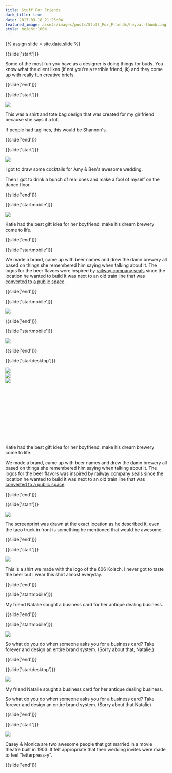 ```yaml
---
title: Stuff For Friends
dark_title: true
date: 2017-03-18 21:25:04
featured_image: assets/images/posts/Stuff_For_Friends/heypal-thumb.png
style: height:100%
---
```

{% assign slide = site.data.slide %}

{{slide['start']}}

Some of the most fun you have as a designer is doing things for buds. You know what the client likes (if not you're a terrible friend, jk) and they come up with really fun creative briefs.

{{slide['end']}}

{{slide['start']}}

<div><img src='{{ absolute_url }}/assets/images/posts/Stuff_For_Friends/heypal.png' srcset='{{ absolute_url }}/assets/images/posts/Stuff_For_Friends/heypal.png 796w, {{ absolute_url }}/assets/images/posts/Stuff_For_Friends/heypal@2x.png 1592w, {{ absolute_url }}/assets/images/posts/Stuff_For_Friends/heypal@3x.png 2388w'></div>

This was a shirt and tote bag design that was created for my girlfriend because she says it a lot.

If people had taglines, this would be Shannon's.

{{slide['end']}}

{{slide['start']}}

<div><img src='{{ absolute_url }}/assets/images/posts/Stuff_For_Friends/cocktails.png' srcset='{{ absolute_url }}/assets/images/posts/Stuff_For_Friends/cocktails.png 474w, {{ absolute_url }}/assets/images/posts/Stuff_For_Friends/cocktails@2x.png 948w, {{ absolute_url }}/assets/images/posts/Stuff_For_Friends/cocktails@3x.png 1422w'></div>

I got to draw some cocktails for Amy &amp; Ben's awesome wedding.

Then I got to drink a bunch of real ones and make a fool of myself on the dance floor.

{{slide['end']}}

{{slide['startmobile']}}

<div><img src='{{ absolute_url }}/assets/images/posts/Stuff_For_Friends/elevated-1.png' srcset='{{ absolute_url }}/assets/images/posts/Stuff_For_Friends/elevated-1.png 554w, {{ absolute_url }}/assets/images/posts/Stuff_For_Friends/elevated-1@2x.png 1108w, {{ absolute_url }}/assets/images/posts/Stuff_For_Friends/elevated-1@3x.png 1662w'></div>

Katie had the best gift idea for her boyfriend: make his dream brewery come to life.

{{slide['end']}}

{{slide['startmobile']}}

We made a brand, came up with beer names and drew the damn brewery all based on things she remembered him saying when talking about it. The logos for the beer flavors were inspired by <a href='https://www.google.com/search?q=railway+company+seals&source=lnms&tbm=isch&sa=X&ved=0ahUKEwj1qvbejOPSAhVX6GMKHYoKCosQ_AUICigD&biw=1016&bih=631#tbm=isch&q=railroad+company+logos&*'>railway company seals</a> since the location he wanted to build it was next to an old train line that was <a href='https://en.wikipedia.org/wiki/Bloomingdale_Line'>converted to a public space</a>.

{{slide['end']}}

{{slide['startmobile']}}

<div><img src='{{ absolute_url }}/assets/images/posts/Stuff_For_Friends/elevated-2.png' srcset='{{ absolute_url }}/assets/images/posts/Stuff_For_Friends/elevated-2.png 234w, {{ absolute_url }}/assets/images/posts/Stuff_For_Friends/elevated-2@2x.png 468w, {{ absolute_url }}/assets/images/posts/Stuff_For_Friends/elevated-2@3x.png 702w'></div>

{{slide['end']}}

{{slide['startmobile']}}

<div><img src='{{ absolute_url }}/assets/images/posts/Stuff_For_Friends/elevated-3.png' srcset='{{ absolute_url }}/assets/images/posts/Stuff_For_Friends/elevated-3.png 234w, {{ absolute_url }}/assets/images/posts/Stuff_For_Friends/elevated-3@2x.png 468w, {{ absolute_url }}/assets/images/posts/Stuff_For_Friends/elevated-3@3x.png 702w'></div>

{{slide['end']}}

{{slide['startdesktop']}}

<div class='row' style='height:14rem;'>

<div><img src='{{ absolute_url }}/assets/images/posts/Stuff_For_Friends/elevated-1.png' srcset='{{ absolute_url }}/assets/images/posts/Stuff_For_Friends/elevated-1.png 554w, {{ absolute_url }}/assets/images/posts/Stuff_For_Friends/elevated-1@2x.png 1108w, {{ absolute_url }}/assets/images/posts/Stuff_For_Friends/elevated-1@3x.png 1662w'></div>

<div class='column'>

<div><img src='{{ absolute_url }}/assets/images/posts/Stuff_For_Friends/elevated-2.png' srcset='{{ absolute_url }}/assets/images/posts/Stuff_For_Friends/elevated-2.png 234w, {{ absolute_url }}/assets/images/posts/Stuff_For_Friends/elevated-2@2x.png 468w, {{ absolute_url }}/assets/images/posts/Stuff_For_Friends/elevated-2@3x.png 702w'></div>

<div><img src='{{ absolute_url }}/assets/images/posts/Stuff_For_Friends/elevated-3.png' srcset='{{ absolute_url }}/assets/images/posts/Stuff_For_Friends/elevated-3.png 234w, {{ absolute_url }}/assets/images/posts/Stuff_For_Friends/elevated-3@2x.png 468w, {{ absolute_url }}/assets/images/posts/Stuff_For_Friends/elevated-3@3x.png 702w'></div>

</div>

</div>

Katie had the best gift idea for her boyfriend: make his dream brewery come to life.

We made a brand, came up with beer names and drew the damn brewery all based on things she remembered him saying when talking about it. The logos for the beer flavors was inspired by <a href='https://www.google.com/search?q=railway+company+seals&source=lnms&tbm=isch&sa=X&ved=0ahUKEwj1qvbejOPSAhVX6GMKHYoKCosQ_AUICigD&biw=1016&bih=631#tbm=isch&q=railroad+company+logos&*'>railway company seals</a> since the location he wanted to build it was next to an old train line that was <a href='https://en.wikipedia.org/wiki/Bloomingdale_Line'>converted to a public space</a>.

{{slide['end']}}

{{slide['start']}}

<div><img src='{{ absolute_url }}/assets/images/posts/Stuff_For_Friends/elevated-4.png' srcset='{{ absolute_url }}/assets/images/posts/Stuff_For_Friends/elevated-4.png 794w, {{ absolute_url }}/assets/images/posts/Stuff_For_Friends/elevated-4@2x.png 1588w, {{ absolute_url }}/assets/images/posts/Stuff_For_Friends/elevated-4@3x.png 2382w'></div>

The screenprint was drawn at the exact location as he described it, even the taco truck in front is something he mentioned that would be awesome.

{{slide['end']}}

{{slide['start']}}

<div><img src='{{ absolute_url }}/assets/images/posts/Stuff_For_Friends/elevated-5.png' srcset='{{ absolute_url }}/assets/images/posts/Stuff_For_Friends/elevated-5.png 794w, {{ absolute_url }}/assets/images/posts/Stuff_For_Friends/elevated-5@2x.png 1588w'></div>

This is a shirt we made with the logo of the 606 Kolsch. I never got to taste the beer but I wear this shirt almost everyday.

{{slide['end']}}

{{slide['startmobile']}}

My friend Natalie sought a business card for her antique dealing business.

{{slide['end']}}

{{slide['startmobile']}}

<div><img src='{{ absolute_url }}/assets/images/posts/Stuff_For_Friends/natalie.png' srcset='{{ absolute_url }}/assets/images/posts/Stuff_For_Friends/natalie.png 1024w, {{ absolute_url }}/assets/images/posts/Stuff_For_Friends/natalie@2x.png 2048w, {{ absolute_url }}/assets/images/posts/Stuff_For_Friends/natalie@3x.png 3072w'></div>

So what do you do when someone asks you for a business card? Take forever and design an entire brand system. (Sorry about that, Natalie.)

{{slide['end']}}

{{slide['startdesktop']}}

<div><img class='full-width' src='{{ absolute_url }}/assets/images/posts/Stuff_For_Friends/natalie.png' srcset='{{ absolute_url }}/assets/images/posts/Stuff_For_Friends/natalie.png 1024w, {{ absolute_url }}/assets/images/posts/Stuff_For_Friends/natalie@2x.png 2048w, {{ absolute_url }}/assets/images/posts/Stuff_For_Friends/natalie@3x.png 3072w'></div>

My friend Natalie sought a business card for her antique dealing business.

So what do you do when someone asks you for a business card? Take forever and design an entire brand system. (Sorry about that Natalie)

{{slide['end']}}

{{slide['start']}}

<div><img src='{{ absolute_url }}/assets/images/posts/Stuff_For_Friends/caseymonica.png' srcset='{{ absolute_url }}/assets/images/posts/Stuff_For_Friends/caseymonica.png 794w, {{ absolute_url }}/assets/images/posts/Stuff_For_Friends/caseymonica@2x.png 1588w, {{ absolute_url }}/assets/images/posts/Stuff_For_Friends/caseymonica@3x.png 2382w'></div>

Casey &amp; Monica are two awesome people that got married in a movie theatre built in 1903. It felt appropriate that their wedding invites were made to feel "letterpress-y".

{{slide['end']}}